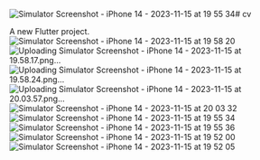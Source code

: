 ![Simulator Screenshot - iPhone 14 - 2023-11-15 at 19 55 34](https://github.com/lujain31/Project-5/assets/72625878/d218ecba-785a-445b-b3c0-a9ff72583fee)# cv

A new Flutter project.
![Simulator Screenshot - iPhone 14 - 2023-11-15 at 19 58 20](https://github.com/lujain31/Project-5/assets/72625878/5a5f88e6-77a6-4e7c-a4f9-595c87f2c69f)
![Uploading Simulator Screenshot - iPhone 14 - 2023-11-15 at 19.58.17.png…]()
![Uploading Simulator Screenshot - iPhone 14 - 2023-11-15 at 19.58.24.png…]()
![Uploading Simulator Screenshot - iPhone 14 - 2023-11-15 at 20.03.57.png…]()
![Simulator Screenshot - iPhone 14 - 2023-11-15 at 20 03 32](https://github.com/lujain31/Project-5/assets/72625878/92cfbc8c-064a-4e8e-8ccf-17664cd184c9)
![Simulator Screenshot - iPhone 14 - 2023-11-15 at 19 55 34](https://github.com/lujain31/Project-5/assets/72625878/9b88a962-91c7-4d80-9463-26337a5c0017)
![Simulator Screenshot - iPhone 14 - 2023-11-15 at 19 55 36](https://github.com/lujain31/Project-5/assets/72625878/6e355fb1-2890-4f23-9d08-6dd5431c4b2d)
![Simulator Screenshot - iPhone 14 - 2023-11-15 at 19 52 00](https://github.com/lujain31/Project-5/assets/72625878/ed8c870a-975e-4293-bf06-847ac4d5e338)
![Simulator Screenshot - iPhone 14 - 2023-11-15 at 19 52 05](https://github.com/lujain31/Project-5/assets/72625878/158be04e-54ed-4391-bd5f-ecc5f08a182c)
